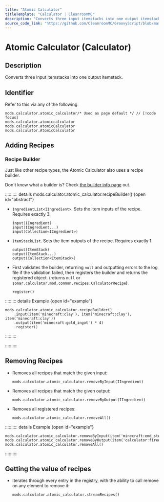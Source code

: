 ```yaml
---
title: "Atomic Calculator"
titleTemplate: "Calculator | CleanroomMC"
description: "Converts three input itemstacks into one output itemstack."
source_code_link: "https://github.com/CleanroomMC/GroovyScript/blob/master/src/main/java/com/cleanroommc/groovyscript/compat/mods/calculator/AtomicCalculator.java"
---
```


# Atomic Calculator (Calculator)

## Description

Converts three input itemstacks into one output itemstack.

## Identifier

Refer to this via any of the following:

```groovy:no-line-numbers {1}
mods.calculator.atomic_calculator/* Used as page default */ // [!code focus]
mods.calculator.atomiccalculator
mods.calculator.atomicCalculator
mods.calculator.AtomicCalculator
```


## Adding Recipes

### Recipe Builder

Just like other recipe types, the Atomic Calculator also uses a recipe builder.

Don't know what a builder is? Check [the builder info page](../../introduction/builder.md) out.

:::::::::: details mods.calculator.atomic_calculator.recipeBuilder() {open id="abstract"}
- `IngredientList<IIngredient>`. Sets the item inputs of the recipe. Requires exactly 3.

    ```groovy:no-line-numbers
    input(IIngredient)
    input(IIngredient...)
    input(Collection<IIngredient>)
    ```

- `ItemStackList`. Sets the item outputs of the recipe. Requires exactly 1.

    ```groovy:no-line-numbers
    output(ItemStack)
    output(ItemStack...)
    output(Collection<ItemStack>)
    ```

- First validates the builder, returning `null` and outputting errors to the log file if the validation failed, then registers the builder and returns the registered object. (returns `null` or `sonar.calculator.mod.common.recipes.CalculatorRecipe`).

    ```groovy:no-line-numbers
    register()
    ```

::::::::: details Example {open id="example"}
```groovy:no-line-numbers
mods.calculator.atomic_calculator.recipeBuilder()
    .input(item('minecraft:clay'), item('minecraft:clay'), item('minecraft:clay'))
    .output(item('minecraft:gold_ingot') * 4)
    .register()
```

:::::::::

::::::::::

## Removing Recipes

- Removes all recipes that match the given input:

    ```groovy:no-line-numbers
    mods.calculator.atomic_calculator.removeByInput(IIngredient)
    ```

- Removes all recipes that match the given output:

    ```groovy:no-line-numbers
    mods.calculator.atomic_calculator.removeByOutput(IIngredient)
    ```

- Removes all registered recipes:

    ```groovy:no-line-numbers
    mods.calculator.atomic_calculator.removeAll()
    ```

:::::::::: details Example {open id="example"}
```groovy:no-line-numbers
mods.calculator.atomic_calculator.removeByInput(item('minecraft:end_stone'))
mods.calculator.atomic_calculator.removeByOutput(item('calculator:firediamond'))
mods.calculator.atomic_calculator.removeAll()
```

::::::::::

## Getting the value of recipes

- Iterates through every entry in the registry, with the ability to call remove on any element to remove it:

    ```groovy:no-line-numbers
    mods.calculator.atomic_calculator.streamRecipes()
    ```
